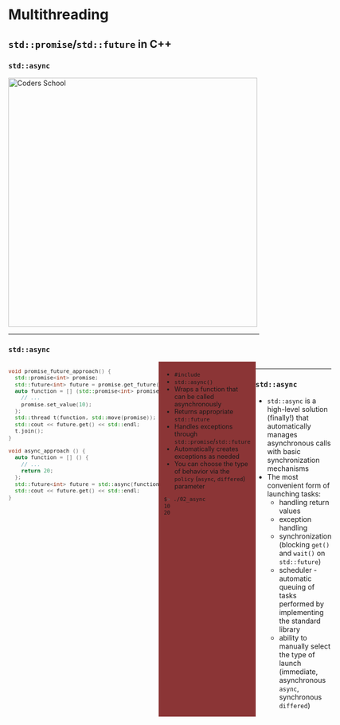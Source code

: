 <!-- .slide: data-background="#111111" -->

# Multithreading

## `std::promise`/`std::future` in C++

### `std::async`

<a href="https://coders.school">
    <img width="500" data-src="../coders_school_logo.png" alt="Coders School" class="plain">
</a>

___

### `std::async`

<div style="display: flex;">

<div style="width: 60%; font-size: .9em;">

```c++
void promise_future_approach() {
  std::promise<int> promise;
  std::future<int> future = promise.get_future();
  auto function = [] (std::promise<int> promise) {
    // ...
    promise.set_value(10);
  };
  std::thread t(function, std::move(promise));
  std::cout << future.get() << std::endl;
  t.join();
}

void async_approach () {
  auto function = [] () {
    // ...
    return 20;
  };
  std::future<int> future = std::async(function);
  std::cout << future.get() << std::endl;
}
```
<!-- .element: class="fragment fade-in" -->
</div>

<div style="width: 40%; background-color: #8B3536; padding: 5px 10px; font-size: .9em;">

* <!-- .element: class="fragment fade-in" --> <code>#include <future></code>
* <!-- .element: class="fragment fade-in" --> <code>std::async()</code>
* <!-- .element: class="fragment fade-in" --> Wraps a function that can be called asynchronously
* <!-- .element: class="fragment fade-in" --> Returns appropriate <code>std::future<T></code>
* <!-- .element: class="fragment fade-in" --> Handles exceptions through <code>std::promise</code>/<code>std::future</code>
* <!-- .element: class="fragment fade-in" --> Automatically creates exceptions as needed
* <!-- .element: class="fragment fade-in" --> You can choose the type of behavior via the <code>policy</code> (<code>async</code>, <code>differed</code>) parameter

```bash
$> ./02_async
10
20
```
<!-- .element: class="fragment fade-in" -->
</div> <!-- .element: class="fragment fade-in" -->

<div>

___

### `std::async`

* <!-- .element: class="fragment fade-in" --> <code>std::async</code> is a high-level solution (finally!) that automatically manages asynchronous calls with basic synchronization mechanisms
* <!-- .element: class="fragment fade-in" --> The most convenient form of launching tasks:
  * <!-- .element: class="fragment fade-in" --> handling return values
  * <!-- .element: class="fragment fade-in" --> exception handling
  * <!-- .element: class="fragment fade-in" --> synchronization (blocking <code>get()</code> and <code>wait()</code> on <code>std::future</code>)
  * <!-- .element: class="fragment fade-in" --> scheduler - automatic queuing of tasks performed by implementing the standard library
  * <!-- .element: class="fragment fade-in" --> ability to manually select the type of launch (immediate, asynchronous <code>async</code>, synchronous <code>differed</code>)